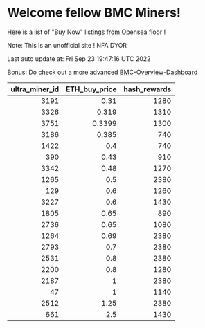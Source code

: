 # Welcome fellow BMC Miners!
Here is a list of "Buy Now" listings from Opensea floor !

Note: This is an unofficial site ! NFA DYOR

Last auto update at: Fri Sep 23 19:47:16 UTC 2022

Bonus: Do check out a more advanced [BMC-Overview-Dashboard](https://dune.com/defifunk/BMC-Overview-Dashboard)


|   ultra_miner_id |   ETH_buy_price |   hash_rewards |
|-----------------:|----------------:|---------------:|
|             3191 |          0.31   |           1280 |
|             3326 |          0.319  |           1310 |
|             3751 |          0.3399 |           1300 |
|             3186 |          0.385  |            740 |
|             1422 |          0.4    |            740 |
|              390 |          0.43   |            910 |
|             3342 |          0.48   |           1270 |
|             1265 |          0.5    |           2380 |
|              129 |          0.6    |           1260 |
|             3227 |          0.6    |           1430 |
|             1805 |          0.65   |            890 |
|             2736 |          0.65   |           1080 |
|             1264 |          0.69   |           2380 |
|             2793 |          0.7    |           2380 |
|             2531 |          0.8    |           2380 |
|             2200 |          0.8    |           1280 |
|             2187 |          1      |           2380 |
|               47 |          1      |           1140 |
|             2512 |          1.25   |           2380 |
|              661 |          2.5    |           1430 |